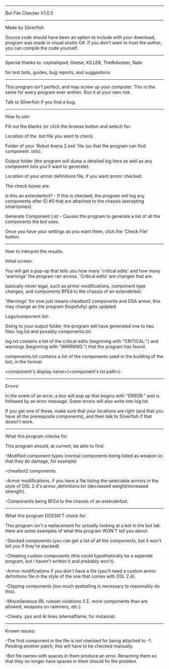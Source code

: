 ***********************
Bot File Checker V1.0.5
***********************
Made by Silverfish

Source code should have been an option to include with your download, program was made in visual studio C#. If you don't want to trust the author, you can compile the code yourself.
***********************
Special thanks to:
cephalopod, Geese, KILLER, TheRoboteer, Nabi

for test bots, guides, bug reports, and suggestions
***********************
This program isn't perfect, and may screw up your computer. This is the same for every program ever written. Run it at your own risk.

Talk to Silverfish if you find a bug.
***********************
How to use:

Fill out the blanks (or click the browse button and select) for:

Location of the .bot file you want to check.

Folder of your 'Robot Arena 2.exe' file (so that the program can find component .txts).

Output folder (the program will dump a detailed log here as well as any component lists you'll want to generate).

Location of your armor definitions file, if you want armor checked.


The check boxes are:

Is this an extenderbot? - If this is checked, the program will log any components after ID #0 that are attached to the chassis (excepting smartzones).

Generate Component List - Causes the program to generate a list of all the components the bot uses.


Once you have your settings as you want them, click the 'Check File' button.
***********************
How to interpret the results:

Initial screen:

You will get a pop-up that tells you how many 'critical edits' and how many 'warnings' the program ran across. 'Critical edits' are changes that are.

basically never legal, such as armor modifications, component type changes, and components BFEd to the chassis of an extenderbot.

'Warnings' for now just means cheatbot2 components and DSA armor, this may change as the program (hopefully) gets updated.


Logs/component list:

Going to your output folder, the program will have generated one to two files: log.txt and possibly components.txt.

log.txt contains a list of the critical edits (beginning with "CRITICAL:") and warnings (beginning with "WARNING:") that the program has found.

components.txt contains a list of the components used in the building of the bot, in the format:

<component's display name>(<component's txt path>): <number of this component present in the bot>
  
************************
Errors:
  
In the event of an error, a box will pop up that begins with "ERROR:" and is followed by an error message. Some errors will also write into log.txt.
  
If you get one of these, make sure that your locations are right (and that you have all the prerequisite components), and then talk to Silverfish if that doesn't work.
  
************************
What this program checks for:
  
This program should, at current, be able to find:
  
-Modified component types (normal components being listed as weapon so that they do damage, for example)
  
-cheatbot2 components.
  
-Armor modifications, if you have a file listing the selectable armors in the style of DSL 2.4's armor_definitions.txt (decreased weight/increased strength).
  
-Components being BFEd to the chassis of an extenderbot.
  
************************
What this program DOESN'T check for:
  
This program isn't a replacement for actually looking at a bot in the bot lab. Here are some examples of what this program WON'T tell you about:
  
-Stacked components (you can get a list of all the components, but it won't tell you if they're stacked).
  
-Cheating custom components (this could hypothetically be a seperate program, but I haven't written it and probably won't).
  
-Armor modifications if you don't have a file (you'll need a custom armor definitions file in the style of the one that comes with DSL 2.4).
  
-Clipping components (too much eyeballing is necessary to reasonably do this).
  
-Miscellaneous IRL ruleset violations (I.E. more components than are allowed, weapons on rammers, etc.).
  
-Cheaty .pys and AI lines (eternalflame, for instance).
  
************************
Known issues:
  
-The first component in the file is not checked for being attached to -1. Pending another patch, this will have to be checked manually.
  
-Bot file names with spaces in them produce an error. Renaming them so that they no longer have spaces in them should fix the problem.
